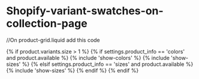 # Shopify-variant-swatches-on-collection-page

  //On product-grid.liquid add this code
  <div class="product_listing_options">
   {% if product.variants.size > 1 %}
     {% if settings.product_info == 'colors' and product.available %}
       {% include 'show-colors' %}
       {% include 'show-sizes' %}
     {% elsif settings.product_info == 'sizes' and product.available %}
       {% include 'show-sizes' %}
     {% endif %}
   {% endif %}
  </div>
